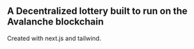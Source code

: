 ## A Decentralized lottery built to run on the Avalanche blockchain
Created with next.js and tailwind. 
